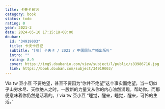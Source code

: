 ```yaml
---
title: 卡夫卡日记
category: book
status: todo
rating: 0
year: 2021-3
date: 2024-05-10 17:15:18+08:00
douban:
  id: "34919003"
  title: 卡夫卡日记
  subtitle: "[奥] 卡夫卡 / 2021 / 中国国际广播出版社"
  intro: ""
  rating: 8.9
  cover: https://img9.doubanio.com/view/subject/l/public/s33986716.jpg
  link: https://book.douban.com/subject/34919003/
---
```


Via tw 豆小豆 不要绝望，甚至不要因为“你并不绝望”这个事实而绝望。当一切似乎山穷水尽、天欲绝人之时，一股新的力量又从你的内心油然涌现，帮助你。而那便意味着你仍然是活着的。/ via tw 豆小豆 “睡觉，醒来，睡觉，醒来，可怜的生活。”
